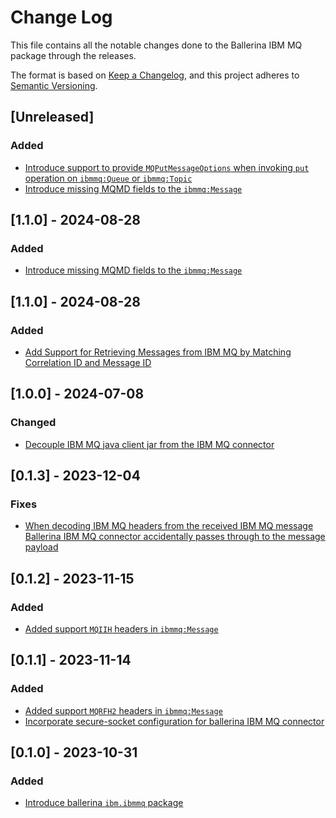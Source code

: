 # Change Log
This file contains all the notable changes done to the Ballerina IBM MQ package through the releases.

The format is based on [Keep a Changelog](https://keepachangelog.com/en/1.0.0/), and this project adheres to [Semantic Versioning](https://semver.org/spec/v2.0.0.html).

## [Unreleased]

### Added 

- [Introduce support to provide `MQPutMessageOptions` when invoking `put` operation on `ibmmq:Queue` or `ibmmq:Topic`](https://github.com/ballerina-platform/ballerina-library/issues/6966)
- [Introduce missing MQMD fields to the `ibmmq:Message`](https://github.com/ballerina-platform/ballerina-library/issues/6964)

## [1.1.0] - 2024-08-28

### Added

- [Introduce missing MQMD fields to the `ibmmq:Message`](https://github.com/ballerina-platform/ballerina-library/issues/6964)

## [1.1.0] - 2024-08-28

### Added

- [Add Support for Retrieving Messages from IBM MQ by Matching Correlation ID and Message ID](https://github.com/ballerina-platform/ballerina-library/issues/6918)

## [1.0.0] - 2024-07-08

### Changed

- [Decouple IBM MQ java client jar from the IBM MQ connector](https://github.com/ballerina-platform/ballerina-library/issues/6287)

## [0.1.3] - 2023-12-04

### Fixes

- [When decoding IBM MQ headers from the received IBM MQ message Ballerina IBM MQ connector accidentally passes through to the message payload](https://github.com/ballerina-platform/ballerina-library/issues/5819)

## [0.1.2] - 2023-11-15

### Added

- [Added support `MQIIH` headers in `ibmmq:Message`](https://github.com/ballerina-platform/ballerina-standard-library/issues/5730)

## [0.1.1] - 2023-11-14

### Added

- [Added support `MQRFH2` headers in `ibmmq:Message`](https://github.com/ballerina-platform/ballerina-standard-library/issues/5730)
- [Incorporate secure-socket configuration for ballerina IBM MQ connector](https://github.com/ballerina-platform/ballerina-library/issues/5741)

## [0.1.0] - 2023-10-31

### Added
- [Introduce ballerina `ibm.ibmmq` package](https://github.com/ballerina-platform/ballerina-standard-library/issues/5084)
